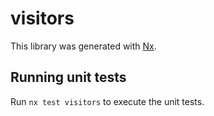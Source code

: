 # visitors

This library was generated with [Nx](https://nx.dev).

## Running unit tests

Run `nx test visitors` to execute the unit tests.
